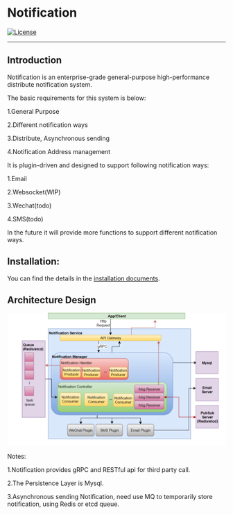 # Notification
[![License](http://img.shields.io/badge/license-apache%20v2-blue.svg)](https://github.com/KubeSphere/KubeSphere/blob/master/LICENSE)

----

## Introduction
Notification is an enterprise-grade general-purpose high-performance distribute notification system. 

The basic requirements for this system is below:

1.General Purpose

2.Different notification ways

3.Distribute, Asynchronous sending 

4.Notification Address management

It is plugin-driven and designed to support following notification ways:

1.Email

2.Websocket(WIP)

3.Wechat(todo)

4.SMS(todo)

In the future it will provide more functions to support different notification ways.

## Installation:
You can find the details in the [installation documents](doc/installation/allinone.md).
 
 
 
## Architecture Design

![Architecture](doc/images/notification.png)

Notes:

1.Notification provides gRPC and RESTful api for third party call.

2.The Persistence Layer is Mysql.

3.Asynchronous sending Notification, need use MQ to temporarily store notification, using Redis or etcd queue.

 
